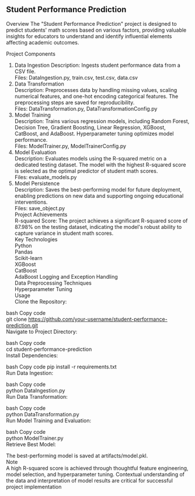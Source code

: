 ## Student Performance Prediction
Overview
The "Student Performance Prediction" project is designed to predict students' math scores based on various factors, providing valuable insights for educators to understand and identify influential elements affecting academic outcomes.

Project Components
1. Data Ingestion
Description: Ingests student performance data from a CSV file.  
Files: DataIngestion.py, train.csv, test.csv, data.csv  
2. Data Transformation  
Description: Preprocesses data by handling missing values, scaling numerical features, and one-hot encoding categorical features. The preprocessing steps are saved for reproducibility.  
Files: DataTransformation.py, DataTransformationConfig.py  
3. Model Training  
Description: Trains various regression models, including Random Forest, Decision Tree, Gradient Boosting, Linear Regression, XGBoost, CatBoost, and AdaBoost. Hyperparameter tuning optimizes model performance.  
Files: ModelTrainer.py, ModelTrainerConfig.py  
4. Model Evaluation  
Description: Evaluates models using the R-squared metric on a dedicated testing dataset. The model with the highest R-squared score is selected as the optimal predictor of student math scores.  
Files: evaluate_models.py  
5. Model Persistence  
Description: Saves the best-performing model for future deployment, enabling predictions on new data and supporting ongoing educational interventions.  
Files: save_object.py  
Project Achievements  
R-squared Score: The project achieves a significant R-squared score of 87.98% on the testing dataset, indicating the model's robust ability to capture variance in student math scores.  
Key Technologies  
Python  
Pandas  
Scikit-learn  
XGBoost  
CatBoost  
AdaBoost
Logging and Exception Handling  
Data Preprocessing Techniques  
Hyperparameter Tuning  
Usage  
Clone the Repository:  

bash
Copy code  
git clone https://github.com/your-username/student-performance-prediction.git  
Navigate to Project Directory:  

bash
Copy code  
cd student-performance-prediction  
Install Dependencies:  

bash
Copy code
pip install -r requirements.txt  
Run Data Ingestion:  

bash
Copy code  
python DataIngestion.py  
Run Data Transformation:  

bash
Copy code  
python DataTransformation.py  
Run Model Training and Evaluation:  

bash
Copy code  
python ModelTrainer.py  
Retrieve Best Model:    

The best-performing model is saved at artifacts/model.pkl.  
Note  
A high R-squared score is achieved through thoughtful feature engineering, model selection, and hyperparameter tuning. Contextual understanding of the data and interpretation of model results are critical for successful project implementation  
